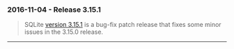 ### 2016\-11\-04 \- Release 3\.15\.1


> SQLite [version 3\.15\.1](releaselog/3_15_1.html) is a bug\-fix patch release that fixes some minor
> issues in the 3\.15\.0 release.



---

